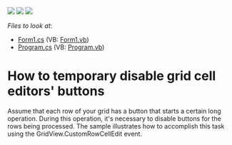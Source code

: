 <!-- default badges list -->
![](https://img.shields.io/endpoint?url=https://codecentral.devexpress.com/api/v1/VersionRange/128632086/13.1.4%2B)
[![](https://img.shields.io/badge/Open_in_DevExpress_Support_Center-FF7200?style=flat-square&logo=DevExpress&logoColor=white)](https://supportcenter.devexpress.com/ticket/details/E565)
[![](https://img.shields.io/badge/📖_How_to_use_DevExpress_Examples-e9f6fc?style=flat-square)](https://docs.devexpress.com/GeneralInformation/403183)
<!-- default badges end -->
<!-- default file list -->
*Files to look at*:

* [Form1.cs](./CS/Form1.cs) (VB: [Form1.vb](./VB/Form1.vb))
* [Program.cs](./CS/Program.cs) (VB: [Program.vb](./VB/Program.vb))
<!-- default file list end -->
# How to temporary disable grid cell editors' buttons


<p>Assume that each row of your grid has a button that starts a certain long operation. During this operation, it's necessary to disable buttons for the rows being processed. The sample illustrates how to accomplish this task using the GridView.CustomRowCellEdit event.</p>

<br/>


